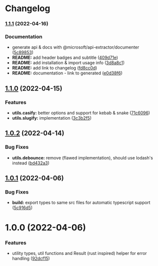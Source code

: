 # Changelog

### [1.1.1](https://github.com/quantizians/common-ts/compare/v1.1.0...v1.1.1) (2022-04-16)


### Documentation

* generate api & docs with @microsoft/api-extractor/documenter ([5c89853](https://github.com/quantizians/common-ts/commit/5c89853ada1f8b83a4be95ff05908ac95c6ad03b))
* **README:** add header badges and subtitle ([409d71e](https://github.com/quantizians/common-ts/commit/409d71ea924cea20a413dcf31d89a4528e54d619))
* **README:** add installation & import usage info ([3d8a8c1](https://github.com/quantizians/common-ts/commit/3d8a8c13359053ec8ae87b737b3d166c47b8ba6a))
* **README:** add link to changelog ([fd8cc0d](https://github.com/quantizians/common-ts/commit/fd8cc0d9887901d0c41ca56d5ed06ab66522d099))
* **README:** documentation - link to generated ([e0d38f6](https://github.com/quantizians/common-ts/commit/e0d38f673aa4bbcce6acd384812d5f1b496f5416))

## [1.1.0](https://github.com/quantizians/common-ts/compare/v1.0.2...v1.1.0) (2022-04-15)


### Features

* **utils.casify:** better options and support for kebab & snake ([71c6096](https://github.com/quantizians/common-ts/commit/71c609619996a6e10d20bc2217d36509e4dd3612))
* **utils.slugify:** implementation ([3c3b2f5](https://github.com/quantizians/common-ts/commit/3c3b2f53665e0739317f1603ca0be9f3400aa525))

## [1.0.2](https://github.com/quantizians/common-ts/compare/v1.0.1...v1.0.2) (2022-04-14)


### Bug Fixes

* **utils.debounce:** remove (flawed implementation), should use lodash's instead ([bd432a3](https://github.com/quantizians/common-ts/commit/bd432a30218776da771bc379ddc579020f49356c))

## [1.0.1](https://github.com/quantizians/common-ts/compare/v1.0.0...v1.0.1) (2022-04-06)


### Bug Fixes

* **build:** export types to same src files for automatic typescript support ([5c916d5](https://github.com/quantizians/common-ts/commit/5c916d5226c52800da051a7a4a3b7c29b662cbff))

# 1.0.0 (2022-04-06)


### Features

* utility types, util functions and Result (rust inspired) helper for error handling ([92dcf15](https://github.com/quantizians/common-ts/commit/92dcf15f7b66738b62b151177b4ebefa42b73721))
